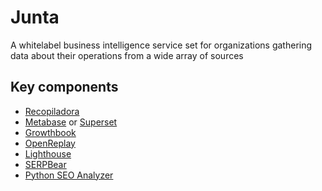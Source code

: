 # Junta

A whitelabel business intelligence service set for organizations gathering data about their operations from a wide array of sources

## Key components

- [Recopiladora](https://github.com/ingenierias-lentas/recopiladora)
- [Metabase](https://github.com/metabase/metabase) or [Superset](https://github.com/apache/superset)
- [Growthbook](https://github.com/growthbook/growthbook)
- [OpenReplay](https://github.com/openreplay/openreplay)
- [Lighthouse](https://github.com/GoogleChrome/lighthouse)
- [SERPBear](https://github.com/towfiqi/serpbear)
- [Python SEO Analyzer](https://github.com/sethblack/python-seo-analyzer)